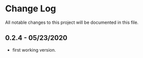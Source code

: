 # Change Log

All notable changes to this project will be documented in this file.

## 0.2.4 - 05/23/2020

- first working version.